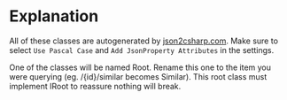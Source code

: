 ﻿# Explanation

All of these classes are autogenerated by [json2csharp.com](https://json2csharp.com/json-to-csharp). Make sure to select `Use Pascal Case` and `Add JsonProperty Attributes` in the settings.

One of the classes will be named Root. Rename this one to the item you were querying (eg. /{id}/similar becomes Similar).
This root class must implement IRoot to reassure nothing will break.
